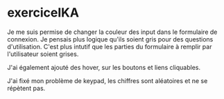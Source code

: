 # exerciceIKA

Je me suis permise de changer la couleur des input dans le formulaire de connexion.
Je pensais plus logique qu'ils soient gris pour des questions d'utilisation.
C'est plus intutif que les parties du formulaire à remplir par l'utilisateur soient grises.

J'ai également ajouté des hover, sur les boutons et liens cliquables.

J'ai fixé mon problème de keypad, les chiffres sont aléatoires et ne se répètent pas.
